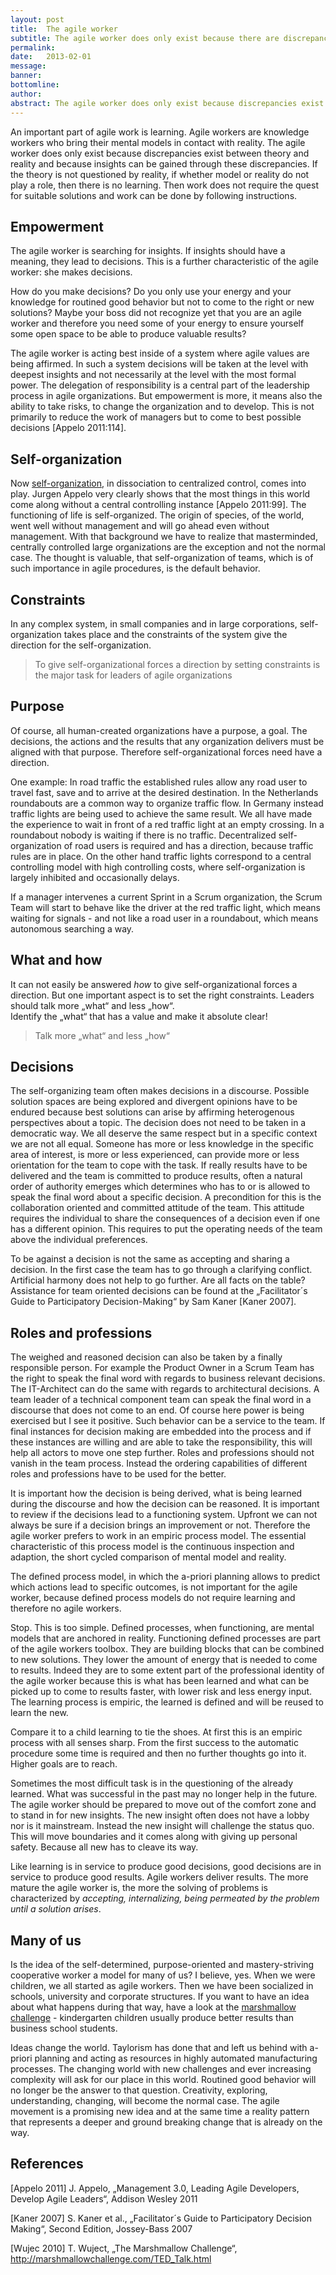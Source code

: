 ```yaml
---
layout: post
title:  The agile worker
subtitle: The agile worker does only exist because there are discrepancies between theory and reality
permalink: 
date:   2013-02-01
message: 
banner: 
bottomline: 
author: 
abstract: The agile worker does only exist because discrepancies exist between theory and reality and because insights can be gained through these discrepancies. 
---
```

An important part of agile work is learning. Agile workers are knowledge workers who bring their mental models in contact with reality. The agile worker does only exist because discrepancies exist between theory and reality and because insights can be gained through these discrepancies. If the theory is not questioned by reality, if whether model or reality do not play a role, then there is no learning. Then work does not require the quest for suitable solutions and work can be done by following instructions. 

Empowerment
---
The agile worker is searching for insights. If insights should have a meaning, they lead to decisions. This is a further characteristic of the agile worker: she makes decisions.

How do you make decisions? Do you only use your energy and your knowledge for routined good behavior but not to come to the right or new solutions? Maybe your boss did not recognize yet that you are an agile worker and therefore you need some of your energy to ensure yourself some open space to be able to produce valuable results? 

The agile worker is acting best inside of a system where agile values are being affirmed. In such a system decisions will be taken at the level with deepest insights and not necessarily at the level with the most formal power. The delegation of responsibility is a central part of the leadership process in agile organizations. But empowerment is more, it means also the ability to take risks, to change the organization and to develop. This is not primarily to reduce the work of managers but to come to best possible decisions [Appelo 2011:114].

Self-organization
---

Now [self-organization]({{site.url}}/self-organization), in dissociation to centralized control, comes into play. Jurgen Appelo very clearly shows that the most things in this world come along without a central controlling instance [Appelo 2011:99]. The functioning of life is self-organized. The origin of species, of the world, went well without management and will go ahead even without management. With that background we have to realize that masterminded, centrally controlled large  organizations are the exception and not the normal case. The thought is valuable, that self-organization of teams, which is of such importance in agile procedures, is the default behavior.

Constraints
---

In any complex system, in small companies and in large corporations, self-organization takes place and the constraints of the system give the direction for the self-organization. 

> To give self-organizational forces a direction by setting constraints is the major task for leaders of agile organizations

Purpose
---

Of course, all human-created organizations have a purpose, a goal. The decisions, the actions and the results that any organization delivers must be aligned with that purpose. Therefore self-organizational forces need have a direction.

One example: In road traffic the established rules allow any road user to travel fast, save and to arrive at the desired destination. In the Netherlands roundabouts are a common way to organize traffic flow. In Germany instead traffic lights are being used to achieve the same result. We all have made the experience to wait in front of a red traffic light at an empty crossing. In a roundabout nobody is waiting if there is no traffic. Decentralized self-organization of road users is required and has a direction, because traffic rules are in place. On the other hand traffic lights correspond to a central controlling model with high controlling costs, where self-organization is largely inhibited and occasionally delays.

If a manager intervenes a current Sprint in a Scrum organization, the Scrum Team will start to behave like the driver at the red traffic light, which means waiting for signals - and not like a road user in a roundabout, which means autonomous searching a way.

What and how
---

It can not easily be answered *how* to give self-organizational forces a direction. But one important aspect is to set the right constraints. Leaders should talk more „what“ and less „how“.  
Identify the „what“ that has a value and make it absolute clear!

> Talk more „what“ and less „how“

Decisions
---
The self-organizing team often makes decisions in a discourse. Possible solution spaces are being explored and divergent opinions have to be endured because best solutions can arise by affirming heterogenous perspectives about a topic. The decision does not need to be taken in a democratic way. We all deserve the same respect but in a specific context we are not all equal. Someone has more or less knowledge in the specific area of interest, is more or less experienced, can provide more or less orientation for the team to cope with the task. If really results have to be delivered and the team is committed to produce results, often a natural order of authority emerges which determines who has to or is allowed to speak the final word about a specific decision. A precondition for this is the collaboration oriented and committed attitude of the team. This attitude requires the individual to share the consequences of a decision even if one has a different opinion. This requires to put the operating needs of the team above the individual preferences.

To be against a decision is not the same as accepting and sharing a decision. In the first case the team has to go through a clarifying conflict. Artificial harmony does not help to go further. Are all facts on the table? Assistance for team oriented decisions can be found at the „Facilitator´s Guide to Participatory Decision-Making“ by Sam Kaner [Kaner 2007]. 

Roles and professions
---
The weighed and reasoned decision can also be taken by a finally responsible person. For example the Product Owner in a Scrum Team has the right to speak the final word with regards to business relevant decisions. The IT-Architect can do the same with regards to architectural decisions. A team leader of a technical component team can speak the final word in a discourse that does not come to an end. Of course here power is being exercised but I see it positive. Such behavior can be a service to the team. If final instances for decision making are embedded into the process and if these instances are willing and are able to take the responsibility, this will help all actors to move one step further. Roles and professions should not vanish in the team process. Instead the ordering capabilities of different roles and professions have to be used for the better.

It is important how the decision is being derived, what is being learned during the discourse and how the decision can be reasoned. It is important to review if the decisions lead to a functioning system. Upfront we can not always be sure if a decision brings an improvement or not. Therefore the agile worker prefers to work in an empiric process model. The essential characteristic of this process model is the continuous inspection and adaption, the short cycled comparison of mental model and reality. 

The defined process model, in which the a-priori planning allows to predict which actions lead to specific outcomes, is not important for the agile worker, because defined process models do not require learning and therefore no agile workers.

Stop. This is too simple. Defined processes, when functioning, are mental models that are anchored in reality. Functioning defined processes are part of the agile workers toolbox. They are building blocks that can be combined to new solutions. They lower the amount of energy that is needed to come to results. Indeed they are to some extent part of the professional identity of the agile worker because this is what has been learned and what can be picked up to come to results faster, with lower risk and less energy input. The learning process is empiric, the learned is defined and will be reused to learn the new. 

Compare it to a child learning to tie the shoes. At first this is an empiric process with all senses sharp. From the first success to the automatic procedure some time is required and then no further thoughts go into it. Higher goals are to reach. 

Sometimes the most difficult task is in the questioning of the already learned. What was successful in the past may no longer help in the future. The agile worker should be prepared to move out of the comfort zone and to stand in for new insights. The new insight often does not have a lobby nor is it mainstream. Instead the new insight will challenge the status quo. This will move boundaries and it comes along with giving up personal safety. Because all new has to cleave its way.

Like learning is in service to produce good decisions, good decisions are in service to produce good results. Agile workers deliver results. The more mature the agile worker is, the more the solving of problems is characterized by *accepting, internalizing, being permeated by the problem until a solution arises*.

Many of us
---
Is the idea of the self-determined, purpose-oriented and mastery-striving cooperative worker a model for many of us? I believe, yes. When we were children, we all started as agile workers. Then we have been socialized in schools, university and corporate structures. If you want to have an idea about what happens during that way, have a look at the [marshmallow challenge][wujec] - kindergarten children usually produce better results than business school students.

Ideas change the world. Taylorism has done that and left us behind with a-priori planning and acting as resources in highly automated manufacturing processes. The changing world with new challenges and ever increasing complexity will ask for our place in this world. Routined good behavior will no longer be the answer to that question. Creativity, exploring, understanding, changing, will become the normal case. The agile movement is a promising new idea and at the same time a reality pattern that represents a deeper and ground breaking change that is already on the way.

References
---
[Appelo 2011] J. Appelo, „Management 3.0, Leading Agile Developers, Develop Agile Leaders“, Addison Wesley 2011

[Kaner 2007] S. Kaner et al., „Facilitator´s Guide to Participatory Decision Making“, Second Edition, Jossey-Bass 2007

[wujec]: http://marshmallowchallenge.com/TED_Talk.html
[Wujec 2010] T. Wuject, „The Marshmallow Challenge“, <http://marshmallowchallenge.com/TED_Talk.html>
